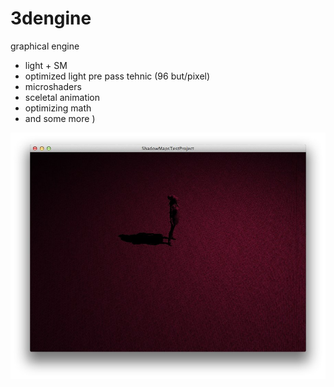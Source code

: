 # 3dengine
graphical engine

- light + SM
- optimized light pre pass tehnic (96 but/pixel) 
- microshaders
- sceletal animation 
- optimizing math
- and some more ) 

![alt tag](https://github.com/easyproger/3dengine/blob/master/preview.jpg)

